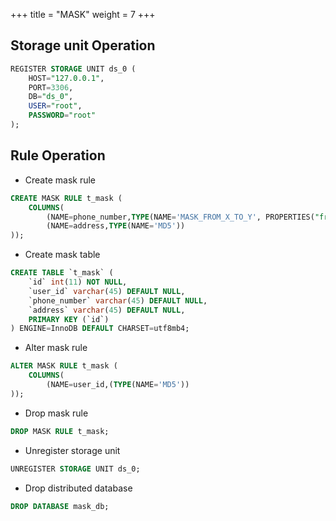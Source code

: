 +++
title = "MASK"
weight = 7
+++

## Storage unit Operation

```sql
REGISTER STORAGE UNIT ds_0 (
    HOST="127.0.0.1",
    PORT=3306,
    DB="ds_0",
    USER="root",
    PASSWORD="root"
);
```

## Rule Operation

- Create mask rule

```sql
CREATE MASK RULE t_mask (
    COLUMNS(
        (NAME=phone_number,TYPE(NAME='MASK_FROM_X_TO_Y', PROPERTIES("from-x"=1, "to-y"=2, "replace-char"="*"))),
        (NAME=address,TYPE(NAME='MD5'))
));
```

- Create mask table

```sql
CREATE TABLE `t_mask` (
    `id` int(11) NOT NULL,
    `user_id` varchar(45) DEFAULT NULL,
    `phone_number` varchar(45) DEFAULT NULL,
    `address` varchar(45) DEFAULT NULL,
    PRIMARY KEY (`id`)
) ENGINE=InnoDB DEFAULT CHARSET=utf8mb4;
```

- Alter mask rule

```sql
ALTER MASK RULE t_mask (
    COLUMNS(
        (NAME=user_id,(TYPE(NAME='MD5'))
));
```

- Drop mask rule

```sql
DROP MASK RULE t_mask;
```

- Unregister storage unit

```sql
UNREGISTER STORAGE UNIT ds_0;
```

- Drop distributed database

```sql
DROP DATABASE mask_db;
```
